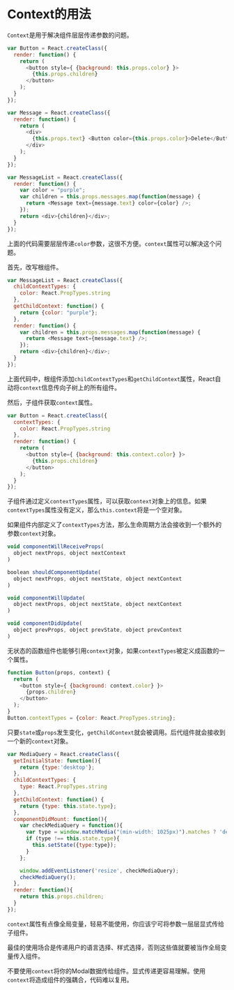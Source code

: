 # Context的用法

`Context`是用于解决组件层层传递参数的问题。

```javascript
var Button = React.createClass({
  render: function() {
    return (
      <button style={ {background: this.props.color} }>
        {this.props.children}
      </button>
    );
  }
});

var Message = React.createClass({
  render: function() {
    return (
      <div>
        {this.props.text} <Button color={this.props.color}>Delete</Button>
      </div>
    );
  }
});

var MessageList = React.createClass({
  render: function() {
    var color = "purple";
    var children = this.props.messages.map(function(message) {
      return <Message text={message.text} color={color} />;
    });
    return <div>{children}</div>;
  }
});
```

上面的代码需要层层传递`color`参数，这很不方便。`context`属性可以解决这个问题。

首先，改写根组件。

```javascript
var MessageList = React.createClass({
  childContextTypes: {
    color: React.PropTypes.string
  },
  getChildContext: function() {
    return {color: "purple"};
  },
  render: function() {
    var children = this.props.messages.map(function(message) {
      return <Message text={message.text} />;
    });
    return <div>{children}</div>;
  }
});
```

上面代码中，根组件添加`childContextTypes`和`getChildContext`属性，React自动将`context`信息传向子树上的所有组件。

然后，子组件获取`context`属性。

```javascript
var Button = React.createClass({
  contextTypes: {
    color: React.PropTypes.string
  },
  render: function() {
    return (
      <button style={ {background: this.context.color} }>
        {this.props.children}
      </button>
    );
  }
});
```

子组件通过定义`contextTypes`属性，可以获取`context`对象上的信息。如果`contextTypes`属性没有定义，那么`this.context`将是一个空对象。

如果组件内部定义了`contextTypes`方法，那么生命周期方法会接收到一个额外的参数`context`对象。

```javascript
void componentWillReceiveProps(
  object nextProps, object nextContext
)

boolean shouldComponentUpdate(
  object nextProps, object nextState, object nextContext
)

void componentWillUpdate(
  object nextProps, object nextState, object nextContext
)

void componentDidUpdate(
  object prevProps, object prevState, object prevContext
)
```

无状态的函数组件也能够引用`context`对象，如果`contextTypes`被定义成函数的一个属性。

```javascript
function Button(props, context) {
  return (
    <button style={ {background: context.color} }>
      {props.children}
    </button>
  );
}
Button.contextTypes = {color: React.PropTypes.string};
```

只要`state`或`props`发生变化，`getChildContext`就会被调用。后代组件就会接收到一个新的`context`对象。

```javascript
var MediaQuery = React.createClass({
  getInitialState: function(){
    return {type:'desktop'};
  },
  childContextTypes: {
    type: React.PropTypes.string
  },
  getChildContext: function() {
    return {type: this.state.type};
  },
  componentDidMount: function(){
    var checkMediaQuery = function(){
      var type = window.matchMedia("(min-width: 1025px)").matches ? 'desktop' : 'mobile';
      if (type !== this.state.type){
        this.setState({type:type});
      }
    };

    window.addEventListener('resize', checkMediaQuery);
    checkMediaQuery();
  },
  render: function(){
    return this.props.children;
  }
});
```

`context`属性有点像全局变量，轻易不能使用，你应该宁可将参数一层层显式传给子组件。

最佳的使用场合是传递用户的语言选择、样式选择，否则这些值就要被当作全局变量传入组件。

不要使用`context`将你的Modal数据传给组件。显式传递更容易理解。使用`context`将造成组件的强耦合，代码难以复用。
